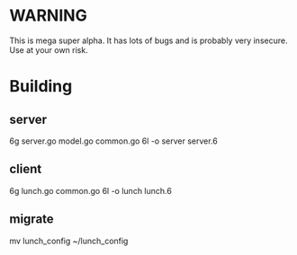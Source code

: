 WARNING
=======
This is mega super alpha. It has lots of bugs and is probably very insecure. Use at your own risk.

Building
========
server
------
6g server.go model.go common.go
6l -o server server.6

client
------
6g lunch.go common.go 
6l -o lunch lunch.6

migrate
-------
mv lunch_config ~/lunch_config
